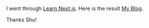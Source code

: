 I went through [Learn Next.js](https://nextjs.org/learn). Here is the result [My Blog](https://learning-nextjs-tawny-six.vercel.app/).

Thanks Shu!